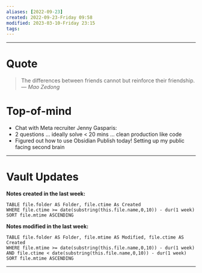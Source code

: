 ```yaml
---
aliases: [2022-09-23]
created: 2022-09-23-Friday 09:58
modified: 2023-03-10-Friday 23:15
tags: 
---
```



---

# Quote
> The differences between friends cannot but reinforce their friendship.
> — <cite>Mao Zedong</cite>

# Top-of-mind
- Chat with Meta recruiter Jenny Gasparis:
- 2 questions ... ideally solve < 20 mins ... clean production like code
- Figured out how to use Obsidian Publish today! Setting up my public facing second brain

---

# Vault Updates

**Notes created in the last week:**

``` dataview
TABLE file.folder AS Folder, file.ctime As Created
WHERE file.ctime >= date(substring(this.file.name,0,10)) - dur(1 week) 
SORT file.mtime ASCENDING
```

**Notes modified in the last week:**

``` dataview
TABLE file.folder AS Folder, file.mtime AS Modified, file.ctime AS Created
WHERE file.mtime >= date(substring(this.file.name,0,10)) - dur(1 week) 
AND file.ctime < date(substring(this.file.name,0,10)) - dur(1 week)
SORT file.mtime ASCENDING
```
---
